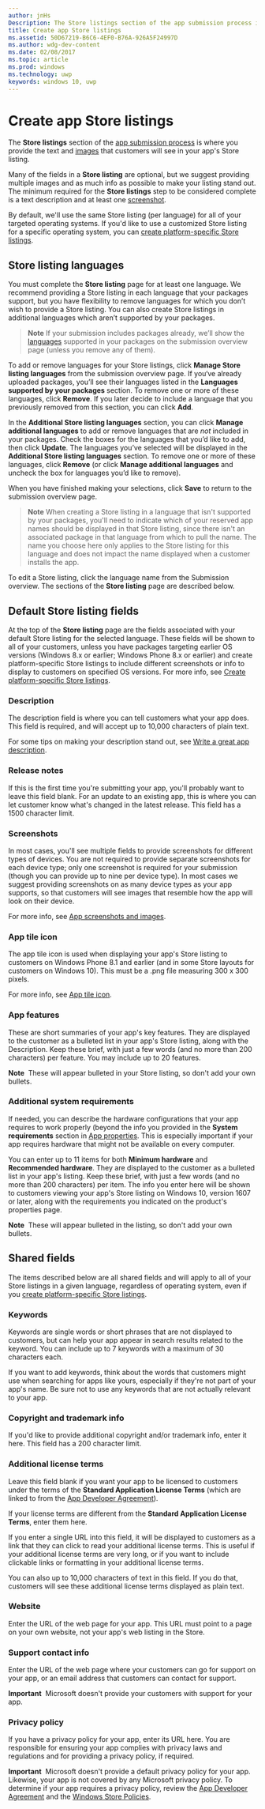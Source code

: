 ```yaml
---
author: jnHs
Description: The Store listings section of the app submission process is where you provide the text and images that customers will see in your app's Store listing.
title: Create app Store listings
ms.assetid: 50D67219-B6C6-4EF0-B76A-926A5F24997D
ms.author: wdg-dev-content
ms.date: 02/08/2017
ms.topic: article
ms.prod: windows
ms.technology: uwp
keywords: windows 10, uwp
---
```


# Create app Store listings


The **Store listings** section of the [app submission process](app-submissions.md) is where you provide the text and [images](app-screenshots-and-images.md) that customers will see in your app's Store listing.

Many of the fields in a **Store listing** are optional, but we suggest providing multiple images and as much info as possible to make your listing stand out. The minimum required for the **Store listings** step to be considered complete is a text description and at least one [screenshot](app-screenshots-and-images.md).

By default, we'll use the same Store listing (per language) for all of your targeted operating systems. If you'd like to use a customized Store listing for a specific operating system, you can [create platform-specific Store listings](create-platform-specific-store-listings.md).

## Store listing languages

You must complete the **Store listing** page for at least one language. We recommend providing a Store listing in each language that your packages support, but you have flexibility to remove languages for which you don’t wish to provide a Store listing. You can also create Store listings in additional languages which aren’t supported by your packages.

> **Note**  If your submission includes packages already, we’ll show the [languages](supported-languages.md) supported in your packages on the submission overview page (unless you remove any of them).

To add or remove languages for your Store listings, click **Manage Store listing languages** from the submission overview page. If you‘ve already uploaded packages, you’ll see their languages listed in the **Languages supported by your packages** section. To remove one or more of these languages, click **Remove**. If you later decide to include a language that you previously removed from this section, you can click **Add**.

In the **Additional Store listing languages** section, you can click **Manage additional languages** to add or remove languages that are *not* included in your packages. Check the boxes for the languages that you’d like to add, then click **Update**. The languages you’ve selected will be displayed in the **Additional Store listing languages** section. To remove one or more of these languages, click **Remove** (or click **Manage additional languages** and uncheck the box for languages you’d like to remove).

When you have finished making your selections, click **Save** to return to the submission overview page.

> **Note** When creating a Store listing in a language that isn't supported by your packages, you'll need to indicate which of your reserved app names should be displayed in that Store listing, since there isn't an associated package in that language from which to pull the name. The name you choose here only applies to the Store listing for this language and does not impact the name displayed when a customer installs the app.

To edit a Store listing, click the language name from the Submission overview. The sections of the **Store listing** page are described below.

## Default Store listing fields

At the top of the **Store listing** page are the fields associated with your default Store listing for the selected language. These fields will be shown to all of your customers, unless you have packages targeting earlier OS versions (Windows 8.x or earlier; Windows Phone 8.x or earlier) and create platform-specific Store listings to include different screenshots or info to display to customers on specified OS versions. For more info, see [Create platform-specific Store listings](create-platform-specific-store-listings.md).

### Description

The description field is where you can tell customers what your app does. This field is required, and will accept up to 10,000 characters of plain text.

For some tips on making your description stand out, see [Write a great app description](write-a-great-app-description.md).

### Release notes

If this is the first time you're submitting your app, you'll probably want to leave this field blank. For an update to an existing app, this is where you can let customer know what's changed in the latest release. This field has a 1500 character limit.

### Screenshots

In most cases, you'll see multiple fields to provide screenshots for different types of devices. You are not required to provide separate screenshots for each device type; only one screenshot is required for your submission (though you can provide up to nine per device type). In most cases we suggest providing screenshots on as many device types as your app supports, so that customers will see images that resemble how the app will look on their device.

For more info, see [App screenshots and images](app-screenshots-and-images.md).

### App tile icon

The app tile icon is used when displaying your app's Store listing to customers on Windows Phone 8.1 and earlier (and in some Store layouts for customers on Windows 10). This must be a .png file measuring 300 x 300 pixels.

For more info, see [App tile icon](app-screenshots-and-images.md#app-tile-icon).

### App features

These are short summaries of your app's key features. They are displayed to the customer as a bulleted list in your app's Store listing, along with the Description. Keep these brief, with just a few words (and no more than 200 characters) per feature. You may include up to 20 features.

**Note**  These will appear bulleted in your Store listing, so don't add your own bullets.

### Additional system requirements

If needed, you can describe the hardware configurations that your app requires to work properly (beyond the info you provided in the **System requirements** section in [App properties](enter-app-properties.md#system-requirements). This is especially important if your app requires hardware that might not be available on every computer.

 You can enter up to 11 items for both **Minimum hardware** and **Recommended hardware**.  They are displayed to the customer as a bulleted list in your app's listing. Keep these brief, with just a few words (and no more than 200 characters) per item. The info you enter here will be shown to customers viewing your app's Store listing on Windows 10, version 1607 or later, along with the requirements you indicated on the product's properties page.

**Note**  These will appear bulleted in the listing, so don't add your own bullets.

## Shared fields

The items described below are all shared fields and will apply to all of your Store listings in a given language, regardless of operating system, even if you [create platform-specific Store listings](create-platform-specific-store-listings.md).

### Keywords

Keywords are single words or short phrases that are not displayed to customers, but can help your app appear in search results related to the keyword. You can include up to 7 keywords with a maximum of 30 characters each.

If you want to add keywords, think about the words that customers might use when searching for apps like yours, especially if they're not part of your app's name. Be sure not to use any keywords that are not actually relevant to your app.

### Copyright and trademark info

If you'd like to provide additional copyright and/or trademark info, enter it here. This field has a 200 character limit.

### Additional license terms

Leave this field blank if you want your app to be licensed to customers under the terms of the **Standard Application License Terms** (which are linked to from the [App Developer Agreement](https://msdn.microsoft.com/library/windows/apps/hh694058)).

If your license terms are different from the **Standard Application License Terms**, enter them here.

If you enter a single URL into this field, it will be displayed to customers as a link that they can click to read your additional license terms. This is useful if your additional license terms are very long, or if you want to include clickable links or formatting in your additional license terms.

You can also up to 10,000 characters of text in this field. If you do that, customers will see these additional license terms displayed as plain text.

### Website

Enter the URL of the web page for your app. This URL must point to a page on your own website, not your app's web listing in the Store.

### Support contact info

Enter the URL of the web page where your customers can go for support on your app, or an email address that customers can contact for support.

**Important**  Microsoft doesn't provide your customers with support for your app.

### Privacy policy

If you have a privacy policy for your app, enter its URL here. You are responsible for ensuring your app complies with privacy laws and regulations and for providing a privacy policy, if required.

**Important**  Microsoft doesn't provide a default privacy policy for your app. Likewise, your app is not covered by any Microsoft privacy policy. To determine if your app requires a privacy policy, review the [App Developer Agreement](https://msdn.microsoft.com/library/windows/apps/hh694058) and the [Windows Store Policies](https://msdn.microsoft.com/library/windows/apps/dn764944.aspx#pol_10_5_1).
